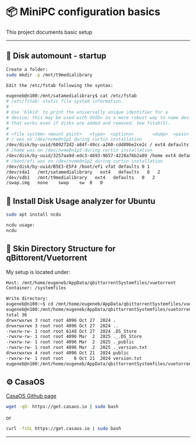 # 📦 MiniPC configuration basics

This project documents basic setup

---

## 📂 Disk automount - startup

```bash
Create a folder:
sudo mkdir -p /mnt/t9medialibrary

Edit the /etc/fstab following the syntax:

eugeneb@n100:/mnt/satamedialibrary$ cat /etc/fstab 
# /etc/fstab: static file system information.
#
# Use 'blkid' to print the universally unique identifier for a
# device; this may be used with UUID= as a more robust way to name devices
# that works even if disks are added and removed. See fstab(5).
#
# <file system> <mount point>   <type>  <options>       <dump>  <pass>
# / was on /dev/nvme0n1p1 during curtin installation
/dev/disk/by-uuid/609272d2-a84f-49cc-a260-cdd89be2ce2c / ext4 defaults 0 1
# /home was on /dev/nvme0n1p3 during curtin installation
/dev/disk/by-uuid/3257aa9d-edc3-4693-9657-4228a76b2a09 /home ext4 defaults 0 1
# /boot/efi was on /dev/nvme0n1p2 during curtin installation
/dev/disk/by-uuid/B5E3-E5F4 /boot/efi vfat defaults 0 1
/dev/sda1   /mnt/satamedialibrary   ext4   defaults   0   2
/dev/sdb1   /mnt/t9medialibrary   ext4   defaults   0   2
/swap.img	none	swap	sw	0	0
```

## 🔧 Install Disk Usage analyzer for Ubuntu

```bash
sudo apt install ncdu

ncdu usage:
ncdu
```

## 📂 Skin Directory Structure for qBittorent/Vuetorrent

My setup is located under:

```bash
Host: /mnt/home/eugeneb/AppData/qbittorrentSystemfiles/vuetorrent 
Container: /systemfiles

Write directory:
eugeneb@n100:~$ cd /mnt/home/eugeneb/AppData/qbittorrentSystemfiles/vuetorrent
eugeneb@n100:/mnt/home/eugeneb/AppData/qbittorrentSystemfiles/vuetorrent$ ls -la
total 36
drwxrwxrwx 3 root root 4096 Oct 27  2024 .
drwxrwxrwx 3 root root 4096 Oct 27  2024 ..
-rwxrw-rw- 1 root root 6148 Oct 27  2024 .DS_Store
-rwxrw-rw- 1 root root 4096 Mar  2  2025 ._.DS_Store
-rwxrw-rw- 1 root root 4096 Mar  2  2025 ._public
-rwxrw-rw- 1 root root 4096 Mar  2  2025 ._version.txt
drwxrwxrwx 4 root root 4096 Oct 21  2024 public
-rwxrw-rw- 1 root root    6 Oct 21  2024 version.txt
eugeneb@n100:/mnt/home/eugeneb/AppData/qbittorrentSystemfiles/vuetorrent$
```

## ⚙️ CasaOS

[CasaOS Github page](https://github.com/IceWhaleTech/CasaOS)

```bash
wget -qO- https://get.casaos.io | sudo bash
```
or
```bash
curl -fsSL https://get.casaos.io | sudo bash
```
---
